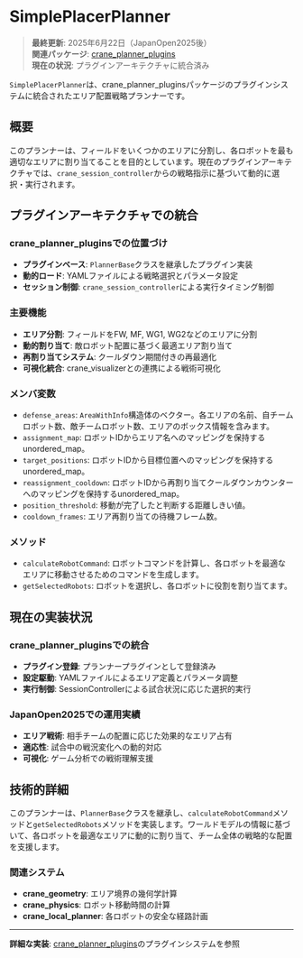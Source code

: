 # SimplePlacerPlanner

> **最終更新**: 2025年6月22日（JapanOpen2025後）  
> **関連パッケージ**: [crane_planner_plugins](./packages/crane_planner_plugins.md)  
> **現在の状況**: プラグインアーキテクチャに統合済み

`SimplePlacerPlanner`は、crane_planner_pluginsパッケージのプラグインシステムに統合されたエリア配置戦略プランナーです。

## 概要

このプランナーは、フィールドをいくつかのエリアに分割し、各ロボットを最も適切なエリアに割り当てることを目的としています。現在のプラグインアーキテクチャでは、`crane_session_controller`からの戦略指示に基づいて動的に選択・実行されます。

## プラグインアーキテクチャでの統合

### crane_planner_pluginsでの位置づけ

- **プラグインベース**: `PlannerBase`クラスを継承したプラグイン実装
- **動的ロード**: YAMLファイルによる戦略選択とパラメータ設定
- **セッション制御**: `crane_session_controller`による実行タイミング制御

### 主要機能

- **エリア分割**: フィールドをFW, MF, WG1, WG2などのエリアに分割
- **動的割り当て**: 敵ロボット配置に基づく最適エリア割り当て
- **再割り当てシステム**: クールダウン期間付きの再最適化
- **可視化統合**: crane_visualizerとの連携による戦術可視化

### メンバ変数

- `defense_areas`: `AreaWithInfo`構造体のベクター。各エリアの名前、自チームロボット数、敵チームロボット数、エリアのボックス情報を含みます。
- `assignment_map`: ロボットIDからエリア名へのマッピングを保持するunordered_map。
- `target_positions`: ロボットIDから目標位置へのマッピングを保持するunordered_map。
- `reassignment_cooldown`: ロボットIDから再割り当てクールダウンカウンターへのマッピングを保持するunordered_map。
- `position_threshold`: 移動が完了したと判断する距離しきい値。
- `cooldown_frames`: エリア再割り当ての待機フレーム数。

### メソッド

- `calculateRobotCommand`: ロボットコマンドを計算し、各ロボットを最適なエリアに移動させるためのコマンドを生成します。
- `getSelectedRobots`: ロボットを選択し、各ロボットに役割を割り当てます。

## 現在の実装状況

### crane_planner_pluginsでの統合

- **プラグイン登録**: プランナープラグインとして登録済み
- **設定駆動**: YAMLファイルによるエリア定義とパラメータ調整
- **実行制御**: SessionControllerによる試合状況に応じた選択的実行

### JapanOpen2025での運用実績

- **エリア戦術**: 相手チームの配置に応じた効果的なエリア占有
- **適応性**: 試合中の戦況変化への動的対応
- **可視化**: ゲーム分析での戦術理解支援

## 技術的詳細

このプランナーは、`PlannerBase`クラスを継承し、`calculateRobotCommand`メソッドと`getSelectedRobots`メソッドを実装します。ワールドモデルの情報に基づいて、各ロボットを最適なエリアに動的に割り当て、チーム全体の戦略的な配置を支援します。

### 関連システム

- **crane_geometry**: エリア境界の幾何学計算
- **crane_physics**: ロボット移動時間の計算
- **crane_local_planner**: 各ロボットの安全な経路計画

---

**詳細な実装**: [crane_planner_plugins](./packages/crane_planner_plugins.md)のプラグインシステムを参照
